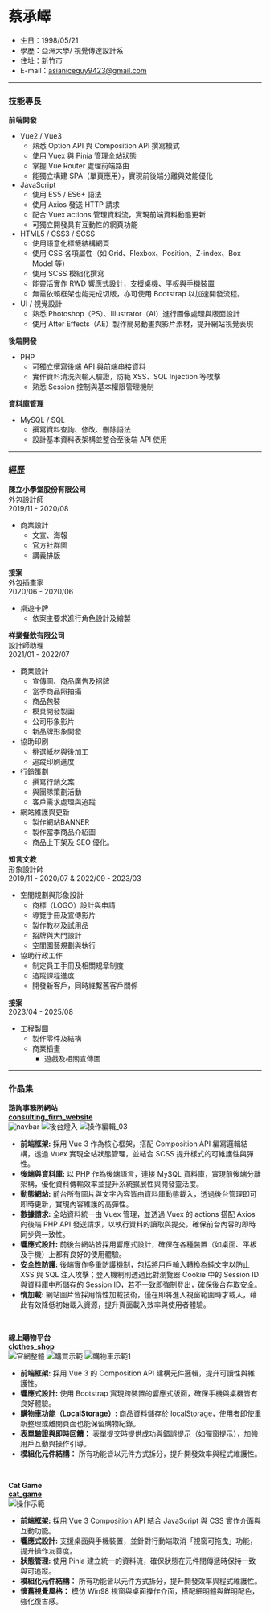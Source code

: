 # 蔡承嶧
- 生日：1998/05/21
- 學歷：亞洲大學/ 視覺傳達設計系
- 住址：新竹市
- E-mail：asianiceguy9423@gmail.com 
<hr>

### 技能專長
**前端開發**
<BR>
   * Vue2 / Vue3
      * 熟悉 Option API 與 Composition API 撰寫模式
      * 使用 Vuex 與 Pinia 管理全站狀態
      * 掌握 Vue Router 處理前端路由
      * 能獨立構建 SPA（單頁應用），實現前後端分離與效能優化
   * JavaScript
      * 使用 ES5 / ES6+ 語法
      * 使用 Axios 發送 HTTP 請求
      * 配合 Vuex actions 管理資料流，實現前端資料動態更新
      * 可獨立開發具有互動性的網頁功能
   * HTML5 / CSS3 / SCSS
      * 使用語意化標籤結構網頁
      * 使用 CSS 各項屬性（如 Grid、Flexbox、Position、Z-index、Box Model 等）
      * 使用 SCSS 模組化撰寫
      * 能靈活實作 RWD 響應式設計，支援桌機、平板與手機裝置
      * 無需依賴框架也能完成切版，亦可使用 Bootstrap 以加速開發流程。
   * UI / 視覺設計
      * 熟悉 Photoshop（PS）、Illustrator（AI）進行圖像處理與版面設計
      * 使用 After Effects（AE）製作簡易動畫與影片素材，提升網站視覺表現

**後端開發**
<BR>
   * PHP
      * 可獨立撰寫後端 API 與前端串接資料
      * 實作資料清洗與輸入驗證，防範 XSS、SQL Injection 等攻擊
      * 熟悉 Session 控制與基本權限管理機制

**資料庫管理**
<BR>
   * MySQL / SQL
      * 撰寫資料查詢、修改、刪除語法
      * 設計基本資料表架構並整合至後端 API 使用
<hr>

### 經歷
**陳立小學堂股份有限公司**
<BR>
外包設計師
<BR>
2019/11 - 2020/08
<BR>
   * 商業設計
      * 文宣、海報
      * 官方社群圖
      * 講義排版
    
**接案**
<BR>
外包插畫家
<BR>
2020/06 - 2020/06
<BR>
   * 桌遊卡牌
      * 依案主要求進行角色設計及繪製

**祥業餐飲有限公司**
<BR>
設計師助理
<BR>
2021/01 - 2022/07
<BR>
   * 商業設計
      * 宣傳圖、商品廣告及招牌
      * 當季商品照拍攝
      * 商品包裝
      * 模具開發製圖
      * 公司形象影片
      * 新品牌形象開發
   * 協助印刷
      * 挑選紙材與後加工
      * 追蹤印刷進度
   * 行銷策劃
      * 撰寫行銷文案
      * 與團隊策劃活動
      * 客戶需求處理與追蹤
   * 網站維護與更新
      * 製作網站BANNER
      * 製作當季商品介紹圖
      * 商品上下架及 SEO 優化。

**知言文教**
<BR>
形象設計師
<BR>
2019/11 - 2020/07 & 2022/09 - 2023/03
<BR>
   * 空間規劃與形象設計
      * 商標（LOGO）設計與申請
      * 導覽手冊及宣傳影片
      * 製作教材及試用品
      * 招牌與大門設計
      * 空間園藝規劃與執行
   * 協助行政工作
      * 制定員工手冊及相關規章制度
      * 追蹤課程進度
      * 開發新客戶，同時維繫舊客戶關係

**接案**
<BR>
2023/04 - 2025/08
<BR>
 * 工程製圖
      * 製作零件及結構
   * 商業插畫
      * 遊戲及相關宣傳圖
<hr>

### 作品集
**諮詢事務所網站**
<BR>
  <a href="https://github.com/asianiceguy9423/consulting_firm_website/tree/main" target="blank"><B>consulting_firm_website</B></a> <BR>
  ![navbar ](https://github.com/user-attachments/assets/7e74e135-c8a0-4624-b934-837b2415a445)
  ![後台燈入](https://github.com/user-attachments/assets/2c852118-76ab-4a15-8538-388d55f05d4f)
  ![操作編輯_03](https://github.com/user-attachments/assets/31200607-fe9b-4b81-a42f-9eba98ed654d)

- **前端框架:**  採用 Vue 3 作為核心框架，搭配 Composition API 編寫邏輯結構，透過 Vuex 實現全站狀態管理，並結合 SCSS 提升樣式的可維護性與彈性。
- **後端與資料庫:** 以 PHP 作為後端語言，連接 MySQL 資料庫，實現前後端分離架構，優化資料傳輸效率並提升系統擴展性與開發靈活度。
- **動態網站:** 前台所有圖片與文字內容皆由資料庫動態載入，透過後台管理即可即時更新，實現內容維護的高彈性。
- **數據請求:** 全站資料統一由 Vuex 管理，並透過 Vuex 的 actions 搭配 Axios 向後端 PHP API 發送請求，以執行資料的讀取與提交，確保前台內容的即時同步與一致性。
- **響應式設計:** 前後台網站皆採用響應式設計，確保在各種裝置（如桌面、平板及手機）上都有良好的使用體驗。
- **安全性防護:** 後端實作多重防護機制，包括將用戶輸入轉換為純文字以防止 XSS 與 SQL 注入攻擊；登入機制則透過比對瀏覽器 Cookie 中的 Session ID 與資料庫中所儲存的 Session ID，若不一致即強制登出，確保後台存取安全。
- **惰加載:** 網站圖片皆採用惰性加載技術，僅在即將進入視窗範圍時才載入，藉此有效降低初始載入資源，提升頁面載入效率與使用者體驗。
<BR>

**線上購物平台**
<BR>
 <a href="https://github.com/asianiceguy9423/clothes_shop/tree/main" target="blank"><B>clothes_shop</B></a> <BR>
 ![官網整體](https://github.com/user-attachments/assets/4e383349-e0a6-46e6-9e09-a774aa7472ea)
 ![購買示範](https://github.com/user-attachments/assets/452acd8c-5996-463b-a819-4904d099609c)
 ![購物車示範1](https://github.com/user-attachments/assets/406b734a-2b6a-4a8b-af35-c9d5f1cd14ad)

- **前端框架:** 採用 Vue 3 的 Composition API 建構元件邏輯，提升可讀性與維護性。
- **響應式設計:** 使用 Bootstrap 實現跨裝置的響應式版面，確保手機與桌機皆有良好體驗。
- **購物車功能（LocalStorage）:** 商品資料儲存於 localStorage，使用者即使重新整理或離開頁面也能保留購物紀錄。
- **表單驗證與即時回饋：** 表單提交時提供成功與錯誤提示（如彈窗提示），加強用戶互動與操作引導。
- **模組化元件結構：** 所有功能皆以元件方式拆分，提升開發效率與程式維護性。
<BR>

**Cat Game**
<BR>
<a href="https://github.com/asianiceguy9423/cat_game" target="blank"><B>cat_game</B></a> <BR>
![操作示範](https://github.com/user-attachments/assets/69dcb421-7223-4949-b95c-8723a449f2ef)

- **前端框架:** 採用 Vue 3 Composition API 結合 JavaScript 與 CSS 實作介面與互動功能。
- **響應式設計:** 支援桌面與手機裝置，並針對行動端取消「視窗可拖曳」功能，提升操作友善度。
- **狀態管理:** 使用 Pinia 建立統一的資料流，確保狀態在元件間傳遞時保持一致與可追蹤。
- **模組化元件結構：** 所有功能皆以元件方式拆分，提升開發效率與程式維護性。
- **懷舊視覺風格：** 模仿 Win98 視窗與桌面操作介面，搭配細明體與鮮明配色，強化復古感。
